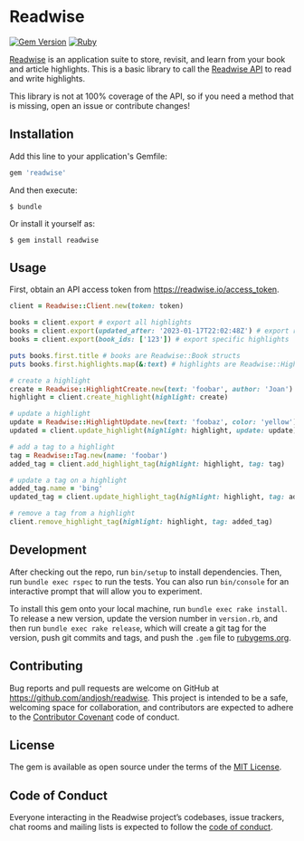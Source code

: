 # Readwise

[![Gem Version](https://badge.fury.io/rb/readwise.svg)](https://badge.fury.io/rb/readwise) [![Ruby](https://github.com/joshbeckman/readwise-ruby/actions/workflows/ruby.yml/badge.svg)](https://github.com/joshbeckman/readwise-ruby/actions/workflows/ruby.yml)

[Readwise](https://readwise.io/) is an application suite to store, revisit, and learn from your book and article highlights. This is a basic library to call the [Readwise API](https://readwise.io/api_deets) to read and write highlights.

This library is not at 100% coverage of the API, so if you need a method that is missing, open an issue or contribute changes!

## Installation

Add this line to your application's Gemfile:

```ruby
gem 'readwise'
```

And then execute:

    $ bundle

Or install it yourself as:

    $ gem install readwise

## Usage

First, obtain an API access token from https://readwise.io/access_token.

```ruby
client = Readwise::Client.new(token: token)

books = client.export # export all highlights
books = client.export(updated_after: '2023-01-17T22:02:48Z') # export recent highlights
books = client.export(book_ids: ['123']) # export specific highlights

puts books.first.title # books are Readwise::Book structs
puts books.first.highlights.map(&:text) # highlights are Readwise::Highlight structs

# create a highlight
create = Readwise::HighlightCreate.new(text: 'foobar', author: 'Joan')
highlight = client.create_highlight(highlight: create)

# update a highlight
update = Readwise::HighlightUpdate.new(text: 'foobaz', color: 'yellow')
updated = client.update_highlight(highlight: highlight, update: update)

# add a tag to a highlight
tag = Readwise::Tag.new(name: 'foobar')
added_tag = client.add_highlight_tag(highlight: highlight, tag: tag)

# update a tag on a highlight
added_tag.name = 'bing'
updated_tag = client.update_highlight_tag(highlight: highlight, tag: added_tag)

# remove a tag from a highlight
client.remove_highlight_tag(highlight: highlight, tag: added_tag)
```

## Development

After checking out the repo, run `bin/setup` to install dependencies. Then, run `bundle exec rspec` to run the tests. You can also run `bin/console` for an interactive prompt that will allow you to experiment.

To install this gem onto your local machine, run `bundle exec rake install`. To release a new version, update the version number in `version.rb`, and then run `bundle exec rake release`, which will create a git tag for the version, push git commits and tags, and push the `.gem` file to [rubygems.org](https://rubygems.org).

## Contributing

Bug reports and pull requests are welcome on GitHub at https://github.com/andjosh/readwise. This project is intended to be a safe, welcoming space for collaboration, and contributors are expected to adhere to the [Contributor Covenant](http://contributor-covenant.org) code of conduct.

## License

The gem is available as open source under the terms of the [MIT License](https://opensource.org/licenses/MIT).

## Code of Conduct

Everyone interacting in the Readwise project’s codebases, issue trackers, chat rooms and mailing lists is expected to follow the [code of conduct](https://github.com/andjosh/readwise/blob/master/CODE_OF_CONDUCT.md).
